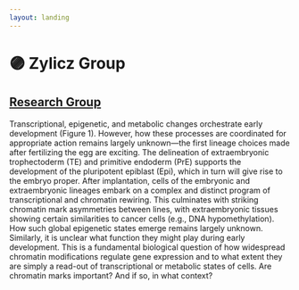 ```yaml
---
layout: landing
---
```


# 🟣 Zylicz Group

## [Research Group](https://renew.ku.dk/research/reseach-groups/zylicz-group/#collapse-1582021919959)

Transcriptional, epigenetic, and metabolic changes orchestrate early development (Figure 1). However, how these processes are coordinated for appropriate action remains largely unknown—the first lineage choices made after fertilizing the egg are exciting. The delineation of extraembryonic trophectoderm (TE) and primitive endoderm (PrE) supports the development of the pluripotent epiblast (Epi), which in turn will give rise to the embryo proper. After implantation, cells of the embryonic and extraembryonic lineages embark on a complex and distinct program of transcriptional and chromatin rewiring. This culminates with striking chromatin mark asymmetries between lines, with extraembryonic tissues showing certain similarities to cancer cells (e.g., DNA hypomethylation). How such global epigenetic states emerge remains largely unknown.\
Similarly, it is unclear what function they might play during early development. This is a fundamental biological question of how widespread chromatin modifications regulate gene expression and to what extent they are simply a read-out of transcriptional or metabolic states of cells. Are chromatin marks important? And if so, in what context?
